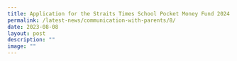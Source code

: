 ```yaml
---
title: Application for the Straits Times School Pocket Money Fund 2024
permalink: /latest-news/communication-with-parents/8/
date: 2023-08-08
layout: post
description: ""
image: ""
---
```

